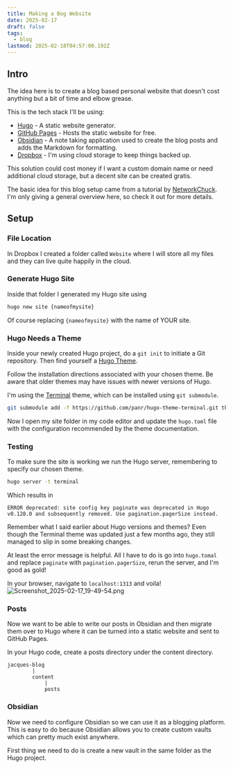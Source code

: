 ```yaml
---
title: Making a Bog Website
date: 2025-02-17
draft: false
tags:
  - blog
lastmod: 2025-02-18T04:57:00.192Z
---
```

## Intro

The idea here is to create a blog based personal website that doesn't cost anything but a bit of time and elbow grease.

This is the tech stack I'll be using:

* [Hugo](https://gohugo.io/) - A static website generator.
* [GitHub Pages](https://pages.github.com/) - Hosts the static website for free.
* [Obsidian](https://obsidian.md/) - A note taking application used to create the blog posts and adds the Markdown for formatting.
* [Dropbox](https://dropbox.com) - I'm using cloud storage to keep things backed up.

This solution could cost money if I want a custom domain name or need additional cloud storage,  but a decent site can be created gratis.

The basic idea for this blog setup came from a tutorial by [NetworkChuck](https://youtu.be/dnE7c0ELEH8?si=r46KP3Ydwdom2U1z). I'm only giving a general overview here, so check it out for more details.

## Setup

### File Location

In Dropbox I created a folder called `Website` where I will store all my files and they can live quite happily in the cloud.

### Generate Hugo Site

Inside that folder I generated my Hugo site using

```bash
hugo new site {nameofmysite}
```

Of course replacing `{nameofmysite}` with the name of YOUR site.

### Hugo Needs a Theme

Inside your newly created Hugo project, do a `git init` to initiate a Git repository. Then find yourself a [Hugo Theme](https://themes.gohugo.io/).

Follow the installation directions associated with your chosen theme. Be aware that older themes may have issues with newer versions of Hugo.

I'm using the [Terminal](https://themes.gohugo.io/themes/hugo-theme-terminal/) theme, which can be installed using `git submodule`.

```bash
git submodule add -f https://github.com/panr/hugo-theme-terminal.git themes/terminal
```

Now I open my site folder in my code editor and update the `hugo.toml` file with the configuration recommended by the theme documentation.

### Testing

To make sure the site is working we run the Hugo server, remembering to specify our chosen theme.

```bash
hugo server -t terminal
```

Which results in

```
ERROR deprecated: site config key paginate was deprecated in Hugo v0.128.0 and subsequently removed. Use pagination.pagerSize instead.
```

Remember what I said earlier about Hugo versions and themes? Even though the Terminal theme was updated just a few months ago, they still managed to slip in some breaking changes.

At least the error message is helpful. All I have to do is go into `hugo.tomal` and replace `paginate` with `pagination.pagerSize`, rerun the server, and I'm good as gold!

In your browser, navigate to `localhost:1313` and voila!\
![Screenshot\_2025-02-17\_19-49-54.png](/home/jacquesvb/Dropbox/Website/jacques-blog/static/attachments/Screenshot_2025-02-17_19-49-54.png)

### Posts

Now we want to be able to write our posts in Obsidian and then migrate them over to Hugo where it can be turned into a static website and sent to GitHub Pages.

In your Hugo code, create a posts directory under the content directory.

```
jacques-blog
		|
		content
			|
			posts	
```

### Obsidian

Now we need to configure Obsidian so we can use it as a blogging platform. This is easy to do because Obsidian allows you to create custom vaults which can pretty much exist anywhere.

First thing we need to do is create a new vault in the same folder as the Hugo project.
